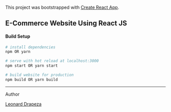 This project was bootstrapped with [Create React App](https://github.com/facebook/create-react-app).

## E-Commerce Website Using React JS

#### Build Setup

```bash
# install dependencies
npm OR yarn

# serve with hot reload at localhost:3000
npm start OR yarn start

# build website for production
npm build OR yarn build


```

---

Author

[Leonard Drapeza](http://drapezaleonard.com)
